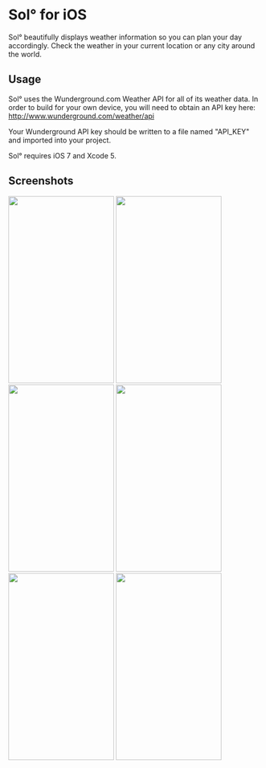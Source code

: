 Sol° for iOS
===

Sol° beautifully displays weather information so you can plan your day accordingly. 
Check the weather in your current location or any city around the world. 

Usage
---

Sol° uses the Wunderground.com Weather API for all of its weather data. In order to build for your own device, 
you will need to obtain an API key here: http://www.wunderground.com/weather/api

Your Wunderground API key should be written to a file named "API_KEY" and imported into your project. 

Sol° requires iOS 7 and Xcode 5.

Screenshots
---

<img src=https://github.com/comyarzaheri/Sol/raw/master/Screenshots/1.png width=210 height=372>
<img src=https://github.com/comyarzaheri/Sol/raw/master/Screenshots/2.png width=210 height=372>
<img src=https://github.com/comyarzaheri/Sol/raw/master/Screenshots/3.png width=210 height=372>
<img src=https://github.com/comyarzaheri/Sol/raw/master/Screenshots/4.png width=210 height=372>
<img src=https://github.com/comyarzaheri/Sol/raw/master/Screenshots/5.png width=210 height=372>
<img src=https://github.com/comyarzaheri/Sol/raw/master/Screenshots/6.png width=210 height=372>



